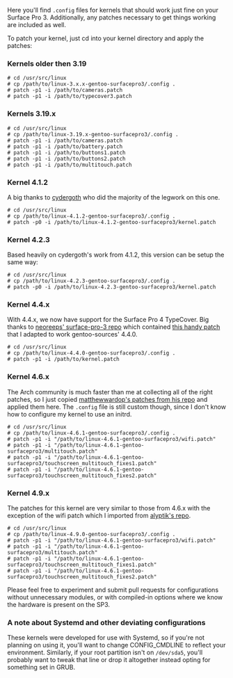 Here you'll find `.config` files for kernels that should work just fine on your
Surface Pro 3.  Additionally, any patches necessary to get things working are
included as well.

To patch your kernel, just cd into your kernel directory and apply the
patches:

### Kernels older then 3.19

    # cd /usr/src/linux
    # cp /path/to/linux-3.x.x-gentoo-surfacepro3/.config .
    # patch -p1 -i /path/to/cameras.patch
    # patch -p1 -i /path/to/typecover3.patch

### Kernels 3.19.x

    # cd /usr/src/linux
    # cp /path/to/linux-3.19.x-gentoo-surfacepro3/.config .
    # patch -p1 -i /path/to/cameras.patch
    # patch -p1 -i /path/to/battery.patch
    # patch -p1 -i /path/to/buttons1.patch
    # patch -p1 -i /path/to/buttons2.patch
    # patch -p1 -i /path/to/multitouch.patch

### Kernel 4.1.2

A big thanks to [cydergoth](https://github.com/cydergoth) who did the
majority of the legwork on this one.

    # cd /usr/src/linux
    # cp /path/to/linux-4.1.2-gentoo-surfacepro3/.config .
    # patch -p0 -i /path/to/linux-4.1.2-gentoo-surfacepro3/kernel.patch

### Kernel 4.2.3

Based heavily on cydergoth's work from 4.1.2, this version can be setup
the same way:

    # cd /usr/src/linux
    # cp /path/to/linux-4.2.3-gentoo-surfacepro3/.config .
    # patch -p0 -i /path/to/linux-4.2.3-gentoo-surfacepro3/kernel.patch

### Kernel 4.4.x

With 4.4.x, we now have support for the Surface Pro 4 TypeCover.  Big
thanks to [neoreeps' surface-pro-3 repo](https://github.com/neoreeps/surface-pro-3)
which contained [this handy patch](https://github.com/neoreeps/surface-pro-3/blob/master/wily_surface.patch)
that I adapted to work gentoo-sources' 4.4.0.

    # cd /usr/src/linux
    # cp /path/to/linux-4.4.0-gentoo-surfacepro3/.config .
    # patch -p1 -i /path/to/kernel.patch

### Kernel 4.6.x

The Arch community is much faster than me at collecting all of the right
patches, so I just copied [matthewwardop's patches from his repo](https://github.com/matthewwardrop/linux-surfacepro3)
and applied them here.  The `.config` file is still custom though, since
I don't know how to configure my kernel to use an initrd.

    # cd /usr/src/linux
    # cp /path/to/linux-4.6.1-gentoo-surfacepro3/.config .
    # patch -p1 -i "/path/to/linux-4.6.1-gentoo-surfacepro3/wifi.patch"
    # patch -p1 -i "/path/to/linux-4.6.1-gentoo-surfacepro3/multitouch.patch"
    # patch -p1 -i "/path/to/linux-4.6.1-gentoo-surfacepro3/touchscreen_multitouch_fixes1.patch"
    # patch -p1 -i "/path/to/linux-4.6.1-gentoo-surfacepro3/touchscreen_multitouch_fixes2.patch"

### Kernel 4.9.x

The patches for this kernel are very similar to those from 4.6.x with the
exception of the wifi patch which I imported from [alyptik's repo](https://github.com/alyptik/linux-surfacepro3-rt).

    # cd /usr/src/linux
    # cp /path/to/linux-4.9.0-gentoo-surfacepro3/.config .
    # patch -p1 -i "/path/to/linux-4.6.1-gentoo-surfacepro3/wifi.patch"
    # patch -p1 -i "/path/to/linux-4.6.1-gentoo-surfacepro3/multitouch.patch"
    # patch -p1 -i "/path/to/linux-4.6.1-gentoo-surfacepro3/touchscreen_multitouch_fixes1.patch"
    # patch -p1 -i "/path/to/linux-4.6.1-gentoo-surfacepro3/touchscreen_multitouch_fixes2.patch"

Please feel free to experiment and submit pull requests for
configurations without unnecessary modules, or with compiled-in options
where we know the hardware is present on the SP3.

### A note about Systemd and other deviating configurations

These kernels were developed for use with Systemd, so if you're not
planning on using it, you'll want to change CONFIG_CMDLINE to reflect
your environment. Similarly, if your root partition isn't on
`/dev/sda5`, you'll probably want to tweak that line or drop it
altogether instead opting for something set in GRUB.
